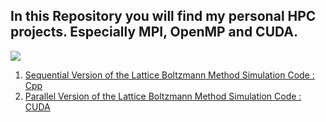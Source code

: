 ## In this Repository you will find my personal HPC projects. Especially MPI, OpenMP and CUDA. 
![](https://prithivmlmods-dalle-4k.hf.space/file=/tmp/gradio/21f1a0aba027ec1e065115f759307d900437f652/ceb19727-1ca7-4383-9803-86a8e68056bc.png)

1. [Sequential Version of the Lattice Boltzmann Method Simulation Code : Cpp](https://github.com/SalahElHabachi/BoltzManCpp/tree/374b2563529b3c435529449df4319bc09c4f217f)
2. [Parallel Version of the Lattice Boltzmann Method Simulation Code : CUDA](https://github.com/SalahElHabachi/BoltzManCpp/tree/374b2563529b3c435529449df4319bc09c4f217f)
